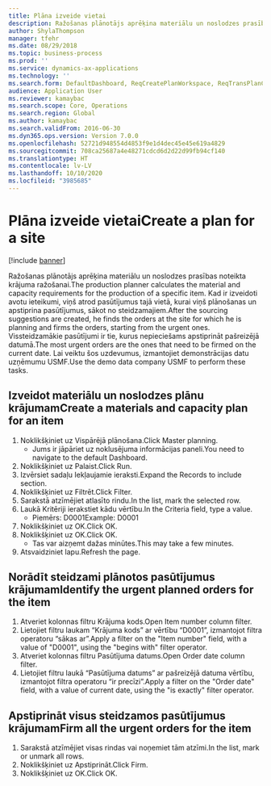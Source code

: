 ```yaml
---
title: Plāna izveide vietai
description: Ražošanas plānotājs aprēķina materiālu un noslodzes prasības noteikta krājuma ražošanai.
author: ShylaThompson
manager: tfehr
ms.date: 08/29/2018
ms.topic: business-process
ms.prod: ''
ms.service: dynamics-ax-applications
ms.technology: ''
ms.search.form: DefaultDashboard, ReqCreatePlanWorkspace, ReqTransPlanCard, ReqTransPOUrgentFormPart, SysQueryForm
audience: Application User
ms.reviewer: kamaybac
ms.search.scope: Core, Operations
ms.search.region: Global
ms.author: kamaybac
ms.search.validFrom: 2016-06-30
ms.dyn365.ops.version: Version 7.0.0
ms.openlocfilehash: 52721d948554d4853f9e1d4dec45e45e619a4829
ms.sourcegitcommit: 708ca25687a4e48271cdcd6d2d22d99fb94cf140
ms.translationtype: HT
ms.contentlocale: lv-LV
ms.lasthandoff: 10/10/2020
ms.locfileid: "3985685"
---
```

# <a name="create-a-plan-for-a-site"></a><span data-ttu-id="41839-103">Plāna izveide vietai</span><span class="sxs-lookup"><span data-stu-id="41839-103">Create a plan for a site</span></span>

[!include [banner](../../includes/banner.md)]

<span data-ttu-id="41839-104">Ražošanas plānotājs aprēķina materiālu un noslodzes prasības noteikta krājuma ražošanai.</span><span class="sxs-lookup"><span data-stu-id="41839-104">The production planner calculates the material and capacity requirements for the production of a specific item.</span></span> <span data-ttu-id="41839-105">Kad ir izveidoti avotu ieteikumi, viņš atrod pasūtījumus tajā vietā, kurai viņš plānošanas un apstiprina pasūtījumus, sākot no steidzamajiem.</span><span class="sxs-lookup"><span data-stu-id="41839-105">After the sourcing suggestions are created, he finds the orders at the site for which he is planning and firms the orders, starting from the urgent ones.</span></span> <span data-ttu-id="41839-106">Vissteidzamākie pasūtījumi ir tie, kurus nepieciešams apstiprināt pašreizējā datumā.</span><span class="sxs-lookup"><span data-stu-id="41839-106">The most urgent orders are the ones that need to be firmed on the current date.</span></span> <span data-ttu-id="41839-107">Lai veiktu šos uzdevumus, izmantojiet demonstrācijas datu uzņēmumu USMF.</span><span class="sxs-lookup"><span data-stu-id="41839-107">Use the demo data company USMF to perform these tasks.</span></span>


## <a name="create-a-materials-and-capacity-plan-for-an-item"></a><span data-ttu-id="41839-108">Izveidot materiālu un noslodzes plānu krājumam</span><span class="sxs-lookup"><span data-stu-id="41839-108">Create a materials and capacity plan for an item</span></span>
1. <span data-ttu-id="41839-109">Noklikšķiniet uz Vispārējā plānošana.</span><span class="sxs-lookup"><span data-stu-id="41839-109">Click Master planning.</span></span>
    * <span data-ttu-id="41839-110">Jums ir jāpāriet uz noklusējuma informācijas paneli.</span><span class="sxs-lookup"><span data-stu-id="41839-110">You need to navigate to the default Dashboard.</span></span>  
2. <span data-ttu-id="41839-111">Noklikšķiniet uz Palaist.</span><span class="sxs-lookup"><span data-stu-id="41839-111">Click Run.</span></span>
3. <span data-ttu-id="41839-112">Izvērsiet sadaļu Iekļaujamie ieraksti.</span><span class="sxs-lookup"><span data-stu-id="41839-112">Expand the Records to include section.</span></span>
4. <span data-ttu-id="41839-113">Noklikšķiniet uz Filtrēt.</span><span class="sxs-lookup"><span data-stu-id="41839-113">Click Filter.</span></span>
5. <span data-ttu-id="41839-114">Sarakstā atzīmējiet atlasīto rindu.</span><span class="sxs-lookup"><span data-stu-id="41839-114">In the list, mark the selected row.</span></span>
6. <span data-ttu-id="41839-115">Laukā Kritēriji ierakstiet kādu vērtību.</span><span class="sxs-lookup"><span data-stu-id="41839-115">In the Criteria field, type a value.</span></span>
    * <span data-ttu-id="41839-116">Piemērs: D0001</span><span class="sxs-lookup"><span data-stu-id="41839-116">Example: D0001</span></span>  
7. <span data-ttu-id="41839-117">Noklikšķiniet uz OK.</span><span class="sxs-lookup"><span data-stu-id="41839-117">Click OK.</span></span>
8. <span data-ttu-id="41839-118">Noklikšķiniet uz OK.</span><span class="sxs-lookup"><span data-stu-id="41839-118">Click OK.</span></span>
    * <span data-ttu-id="41839-119">Tas var aizņemt dažas minūtes.</span><span class="sxs-lookup"><span data-stu-id="41839-119">This may take a few minutes.</span></span>  
9. <span data-ttu-id="41839-120">Atsvaidziniet lapu.</span><span class="sxs-lookup"><span data-stu-id="41839-120">Refresh the page.</span></span>

## <a name="identify-the-urgent-planned-orders-for-the-item"></a><span data-ttu-id="41839-121">Norādīt steidzami plānotos pasūtījumus krājumam</span><span class="sxs-lookup"><span data-stu-id="41839-121">Identify the urgent planned orders for the item</span></span>
1. <span data-ttu-id="41839-122">Atveriet kolonnas filtru Krājuma kods.</span><span class="sxs-lookup"><span data-stu-id="41839-122">Open Item number column filter.</span></span>
2. <span data-ttu-id="41839-123">Lietojiet filtru laukam “Krājuma kods” ar vērtību “D0001”, izmantojot filtra operatoru “sākas ar”.</span><span class="sxs-lookup"><span data-stu-id="41839-123">Apply a filter on the "Item number" field, with a value of "D0001", using the "begins with" filter operator.</span></span>
3. <span data-ttu-id="41839-124">Atveriet kolonnas filtru Pasūtījuma datums.</span><span class="sxs-lookup"><span data-stu-id="41839-124">Open Order date column filter.</span></span>
4. <span data-ttu-id="41839-125">Lietojiet filtru laukā “Pasūtījuma datums” ar pašreizējā datuma vērtību, izmantojot filtra operatoru “ir precīzi”.</span><span class="sxs-lookup"><span data-stu-id="41839-125">Apply a filter on the "Order date" field, with a value of current date, using the "is exactly" filter operator.</span></span>

## <a name="firm-all-the-urgent-orders-for-the-item"></a><span data-ttu-id="41839-126">Apstiprināt visus steidzamos pasūtījumus krājumam</span><span class="sxs-lookup"><span data-stu-id="41839-126">Firm all the urgent orders for the item</span></span>
1. <span data-ttu-id="41839-127">Sarakstā atzīmējiet visas rindas vai noņemiet tām atzīmi.</span><span class="sxs-lookup"><span data-stu-id="41839-127">In the list, mark or unmark all rows.</span></span>
2. <span data-ttu-id="41839-128">Noklikšķiniet uz Apstiprināt.</span><span class="sxs-lookup"><span data-stu-id="41839-128">Click Firm.</span></span>
3. <span data-ttu-id="41839-129">Noklikšķiniet uz OK.</span><span class="sxs-lookup"><span data-stu-id="41839-129">Click OK.</span></span>

